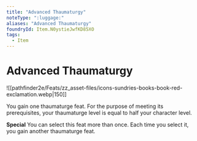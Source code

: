 ```yaml
---
title: "Advanced Thaumaturgy"
noteType: ":luggage:"
aliases: "Advanced Thaumaturgy"
foundryId: Item.N0ystieJwfKD85XO
tags:
  - Item
---
```


# Advanced Thaumaturgy
![[pathfinder2e/Feats/zz_asset-files/icons-sundries-books-book-red-exclamation.webp|150]]

You gain one thaumaturge feat. For the purpose of meeting its prerequisites, your thaumaturge level is equal to half your character level.

**Special** You can select this feat more than once. Each time you select it, you gain another thaumaturge feat.
